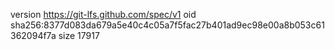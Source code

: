 version https://git-lfs.github.com/spec/v1
oid sha256:8377d083da679a5e40c4c05a7f5fac27b401ad9ec98e00a8b053c61362094f7a
size 17917
